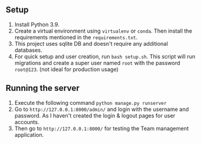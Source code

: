 ## Setup

1. Install Python 3.9.
2. Create a virtual environment using `virtualenv` or `conda`. Then install the requirements mentioned in
   the `requirements.txt`.
3. This project uses sqlite DB and doesn't require any additional databases.
4. For quick setup and user creation, run `bash setup.sh`. This script will run migrations and create a super user
   named `root` with the password `root@123`. (not ideal for production usage)

## Running the server

1. Execute the following command `python manage.py runserver`
2. Go to `http://127.0.0.1:8000/admin/` and login with the username and password. As I haven't created the login &
   logout pages for user accounts.
3. Then go to `http://127.0.0.1:8000/` for testing the Team management application.